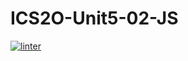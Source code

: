 # ICS2O-Unit5-02-JS
 [![linter](https://github.com/Alvin-Ding11/ICS2O-Unit5-02-JS/workflows/linter/badge.svg)](https://github.com/marketplace/actions/super-linter) 
